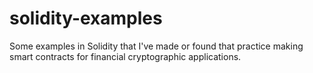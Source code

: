 # solidity-examples
Some examples in Solidity that I've made or found that practice making smart contracts for financial cryptographic applications.
